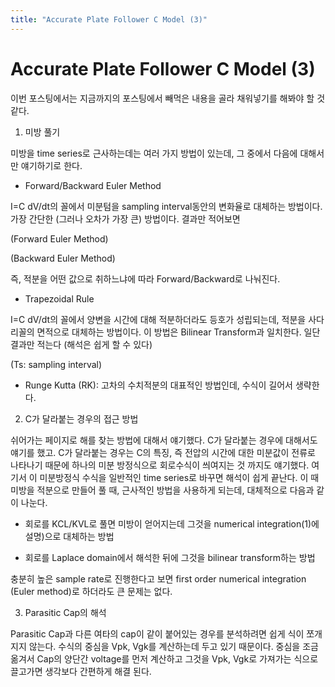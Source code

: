 ```yaml
---
title: "Accurate Plate Follower C Model (3)"
---
```

# Accurate Plate Follower C Model (3)


이번 포스팅에서는 지금까지의 포스팅에서 빼먹은 내용을 골라 채워넣기를 해봐야 할 것 같다.




1) 미방 풀기




미방을 time series로 근사하는데는 여러 가지 방법이 있는데, 그 중에서 다음에 대해서만 얘기하기로 한다.




- Forward/Backward Euler Method




I=C dV/dt의 꼴에서 미분텀을 sampling interval동안의 변화율로 대체하는 방법이다. 가장 간단한 (그러나 오차가 가장 큰) 방법이다. 결과만 적어보면







 (Forward Euler Method)







 (Backward Euler Method)




즉, 적분을 어떤 값으로 취하느냐에 따라 Forward/Backward로 나눠진다.




- Trapezoidal Rule




I=C dV/dt의 꼴에서 양변을 시간에 대해 적분하더라도 등호가 성립되는데, 적분을 사다리꼴의 면적으로 대체하는 방법이다. 이 방법은 Bilinear Transform과 일치한다. 일단 결과만 적는다 (해석은 쉽게 할 수 있다)







 (Ts: sampling interval)




- Runge Kutta (RK): 고차의 수치적분의 대표적인 방법인데, 수식이 길어서 생략한다.




2) C가 달라붙는 경우의 접근 방법




쉬어가는 페이지로 해를 찾는 방법에 대해서 얘기했다. C가 달라붙는 경우에 대해서도 얘기를 했고. C가 달라붙는 경우는 C의 특징, 즉 전압의 시간에 대한 미분값이 전류로 나타나기 때문에 하나의 미분 방정식으로 회로수식이 씌여지는 것 까지도 얘기했다. 여기서 이 미분방정식 수식을 일반적인 time series로 바꾸면 해석이 쉽게 끝난다. 이 때 미방을 적분으로 만들어 풀 때, 근사적인 방법을 사용하게 되는데, 대체적으로 다음과 같이 나눈다.




- 회로를 KCL/KVL로 풀면 미방이 얻어지는데 그것을 numerical integration(1)에 설명)으로 대체하는 방법

- 회로를 Laplace domain에서 해석한 뒤에 그것을 bilinear transform하는 방법




충분히 높은 sample rate로 진행한다고 보면 first order numerical integration (Euler method)로 하더라도 큰 문제는 없다. 




3) Parasitic Cap의 해석




Parasitic Cap과 다른 여타의 cap이 같이 붙어있는 경우를 분석하려면 쉽게 식이 쪼개지지 않는다. 수식의 중심을 Vpk, Vgk를 계산하는데 두고 있기 때문이다. 중심을 조금 옮겨서 Cap의 양단간 voltage를 먼저 계산하고 그것을 Vpk, Vgk로 가져가는 식으로 끌고가면 생각보다 간편하게 해결 된다.





